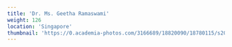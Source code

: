 ```yaml
---
title: 'Dr. Ms. Geetha Ramaswami'
weight: 126
location: 'Singapore'
thumbnail: 'https://0.academia-photos.com/3166689/18820090/18780115/s200_k.kalyanasundaram.jpg'
---
```

